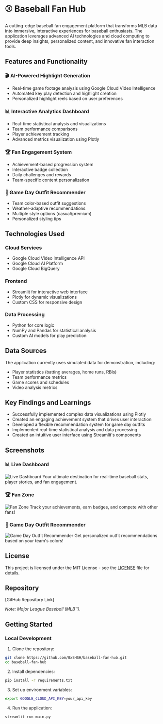 # ⚾ Baseball Fan Hub

A cutting-edge baseball fan engagement platform that transforms MLB data into immersive, interactive experiences for baseball enthusiasts. The application leverages advanced AI technologies and cloud computing to provide deep insights, personalized content, and innovative fan interaction tools.

## Features and Functionality

### 🎬 AI-Powered Highlight Generation
- Real-time game footage analysis using Google Cloud Video Intelligence
- Automated key play detection and highlight creation
- Personalized highlight reels based on user preferences

### 📊 Interactive Analytics Dashboard
- Real-time statistical analysis and visualizations
- Team performance comparisons
- Player achievement tracking
- Advanced metrics visualization using Plotly

### 🏆 Fan Engagement System
- Achievement-based progression system
- Interactive badge collection
- Daily challenges and rewards
- Team-specific content personalization

### 👕 Game Day Outfit Recommender
- Team color-based outfit suggestions
- Weather-adaptive recommendations
- Multiple style options (casual/premium)
- Personalized styling tips

## Technologies Used

### Cloud Services
- Google Cloud Video Intelligence API
- Google Cloud AI Platform
- Google Cloud BigQuery

### Frontend
- Streamlit for interactive web interface
- Plotly for dynamic visualizations
- Custom CSS for responsive design

### Data Processing
- Python for core logic
- NumPy and Pandas for statistical analysis
- Custom AI models for play prediction

## Data Sources
The application currently uses simulated data for demonstration, including:
- Player statistics (batting averages, home runs, RBIs)
- Team performance metrics
- Game scores and schedules
- Video analysis metrics

## Key Findings and Learnings
- Successfully implemented complex data visualizations using Plotly
- Created an engaging achievement system that drives user interaction
- Developed a flexible recommendation system for game day outfits
- Implemented real-time statistical analysis and data processing
- Created an intuitive user interface using Streamlit's components

## Screenshots

### 📊 Live Dashboard
![Live Dashboard](images/live-dashboard.png)
Your ultimate destination for real-time baseball stats, player stories, and fan engagement.

### 🏆 Fan Zone
![Fan Zone](images/fan-zone.png)
Track your achievements, earn badges, and compete with other fans!

### 👕 Game Day Outfit Recommender
![Game Day Outfit Recommender](images/outfit-recommender.png)
Get personalized outfit recommendations based on your team's colors!

## License
This project is licensed under the MIT License - see the [LICENSE](LICENSE) file for details.

## Repository
[GitHub Repository Link]

*Note: Major League Baseball (MLB™).*

## Getting Started

### Local Development

1. Clone the repository:
```bash
git clone https://github.com/0xSHSH/baseball-fan-hub.git
cd baseball-fan-hub
```

2. Install dependencies:
```bash
pip install -r requirements.txt
```

3. Set up environment variables:
```bash
export GOOGLE_CLOUD_API_KEY=your_api_key
```

4. Run the application:
```bash
streamlit run main.py
